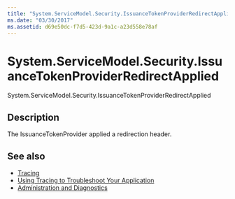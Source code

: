 ```yaml
---
title: "System.ServiceModel.Security.IssuanceTokenProviderRedirectApplied"
ms.date: "03/30/2017"
ms.assetid: d69e50dc-f7d5-423d-9a1c-a23d558e78af
---
```

# System.ServiceModel.Security.IssuanceTokenProviderRedirectApplied
System.ServiceModel.Security.IssuanceTokenProviderRedirectApplied  
  
## Description  
 The IssuanceTokenProvider applied a redirection header.  
  
## See also
- [Tracing](../../../../../docs/framework/wcf/diagnostics/tracing/index.md)
- [Using Tracing to Troubleshoot Your Application](../../../../../docs/framework/wcf/diagnostics/tracing/using-tracing-to-troubleshoot-your-application.md)
- [Administration and Diagnostics](../../../../../docs/framework/wcf/diagnostics/index.md)

